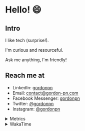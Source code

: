 # Hello! 😄

## Intro

I like tech (surprise!).

I'm curious and resourceful.

Ask me anything, I'm friendly!

## Reach me at

- LinkedIn: [gordonpn](https://www.linkedin.com/in/gordonpn/)
- Email: [contact@gordon-pn.com](mailto:contact@gordon-pn.com)
- Facebook Messenger: [gordonpn](https://www.messenger.com/t/Gordonpn)
- Twitter: [@gordonpn](https://twitter.com/Gordonpn)
- Instagram: [@gordonpn](https://www.instagram.com/gordonpn/)

<details>
  <summary>Metrics</summary>

  <img align="center" src="https://github.com/gordonpn/gordonpn/blob/master/github-metrics.svg" alt="GitHub Metrics">

</details>

<details>
  <summary>WakaTime</summary>

  <!--START_SECTION:waka-->
📊 **This Week I Spent My Time On** 

```text
💬 Programming Languages: 
Java                     3 hrs 47 mins       ████████████████████████░   94.65 % 
JSON                     3 mins              ░░░░░░░░░░░░░░░░░░░░░░░░░   01.52 % 
Gradle                   3 mins              ░░░░░░░░░░░░░░░░░░░░░░░░░   01.52 % 
Groovy                   3 mins              ░░░░░░░░░░░░░░░░░░░░░░░░░   01.32 % 
Shell Script             1 min               ░░░░░░░░░░░░░░░░░░░░░░░░░   00.64 % 

🔥 Editors: 
IntelliJ                 4 hrs               █████████████████████████   100.00 % 
```


 Last Updated on 29/12/2023 16:22:35 UTC
<!--END_SECTION:waka-->
</details>
